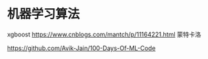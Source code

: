 # 机器学习算法



xgboost https://www.cnblogs.com/mantch/p/11164221.html
蒙特卡洛

https://github.com/Avik-Jain/100-Days-Of-ML-Code